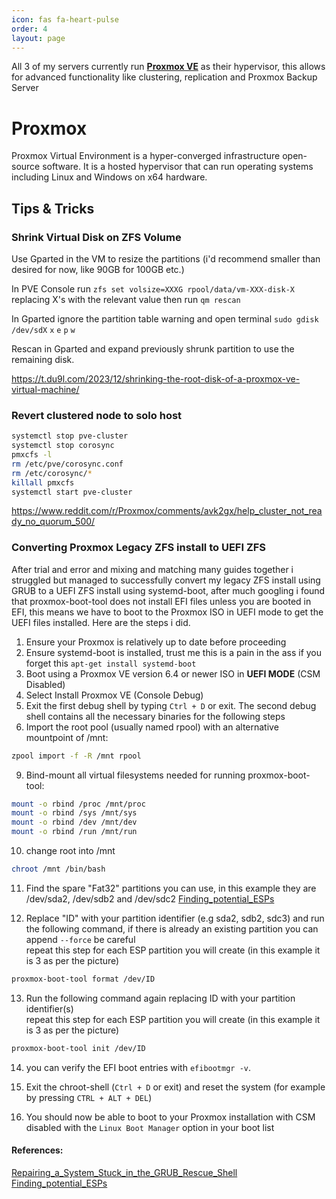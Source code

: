 ```yaml
---
icon: fas fa-heart-pulse
order: 4
layout: page
---
```


All 3 of my servers currently run [**Proxmox VE**](https://www.proxmox.com/en/proxmox-ve) as their hypervisor, this allows for advanced functionality like clustering, replication and Proxmox Backup Server

# Proxmox
Proxmox Virtual Environment is a hyper-converged infrastructure open-source software. It is a hosted hypervisor that can run operating systems including Linux and Windows on x64 hardware.

## Tips & Tricks
### Shrink Virtual Disk on ZFS Volume
Use Gparted in the VM to resize the partitions (i'd recommend smaller than desired for now, like 90GB for 100GB etc.)

In PVE Console run `zfs set volsize=XXXG rpool/data/vm-XXX-disk-X` replacing X's with the relevant value then run `qm rescan`

In Gparted ignore the partition table warning and open terminal
`sudo gdisk /dev/sdX`
`x` `e` `p` `w` 

Rescan in Gparted and expand previously shrunk partition to use the remaining disk.

https://t.du9l.com/2023/12/shrinking-the-root-disk-of-a-proxmox-ve-virtual-machine/

### Revert clustered node to solo host

```bash
systemctl stop pve-cluster
systemctl stop corosync
pmxcfs -l
rm /etc/pve/corosync.conf
rm /etc/corosync/*
killall pmxcfs
systemctl start pve-cluster
```
https://www.reddit.com/r/Proxmox/comments/avk2gx/help_cluster_not_ready_no_quorum_500/

### Converting Proxmox Legacy ZFS install to UEFI ZFS
After trial and error and mixing and matching many guides together i struggled but managed to successfully convert my legacy ZFS install using GRUB to a UEFI ZFS install using systemd-boot, after much googling i found that proxmox-boot-tool does not install EFI files unless you are booted in EFI, this means we have to boot to the Proxmox ISO in UEFI mode to get the UEFI files installed. Here are the steps i did.

1. Ensure your Proxmox is relatively up to date before proceeding
2. Ensure systemd-boot is installed, trust me this is a pain in the ass if you forget this `apt-get install systemd-boot`
3. Boot using a Proxmox VE version 6.4 or newer ISO in **UEFI MODE** (CSM Disabled)
4. Select Install Proxmox VE (Console Debug)
5. Exit the first debug shell by typing `Ctrl + D` or exit. The second debug shell contains all the necessary binaries for the following steps
7. Import the root pool (usually named rpool) with an alternative mountpoint of /mnt:
```bash
zpool import -f -R /mnt rpool
```
9. Bind-mount all virtual filesystems needed for running proxmox-boot-tool:
```bash
mount -o rbind /proc /mnt/proc
mount -o rbind /sys /mnt/sys
mount -o rbind /dev /mnt/dev
mount -o rbind /run /mnt/run
```
10. change root into /mnt
```bash
chroot /mnt /bin/bash
```

11. Find the spare "Fat32" partitions you can use, in this example they are /dev/sda2, /dev/sdb2 and /dev/sdc2
[Finding_potential_ESPs](https://pve.proxmox.com/wiki/ZFS:_Switch_Legacy-Boot_to_Proxmox_Boot_Tool#3._Finding_potential_ESPs)

12. Replace "ID" with your partition identifier (e.g sda2, sdb2, sdc3) and run the following command, if there is already an existing partition you can append `--force` be careful<br />repeat this step for each ESP partition you will create (in this example it is 3 as per the picture)
```bash
proxmox-boot-tool format /dev/ID
```

13. Run the following command again replacing ID with your partition identifier(s)<br />repeat this step for each ESP partition you will create (in this example it is 3 as per the picture)
```bash
proxmox-boot-tool init /dev/ID
```

14. you can verify the EFI boot entries with `efibootmgr -v`.

15. Exit the chroot-shell (`Ctrl + D` or exit) and reset the system (for example by pressing `CTRL + ALT + DEL`)

16. You should now be able to boot to your Proxmox installation with CSM disabled with the `Linux Boot Manager` option in your boot list

#### References:
[Repairing_a_System_Stuck_in_the_GRUB_Rescue_Shell](https://pve.proxmox.com/wiki/ZFS:_Switch_Legacy-Boot_to_Proxmox_Boot_Tool#Repairing_a_System_Stuck_in_the_GRUB_Rescue_Shell)
[Finding_potential_ESPs](https://pve.proxmox.com/wiki/ZFS:_Switch_Legacy-Boot_to_Proxmox_Boot_Tool#3._Finding_potential_ESPs)